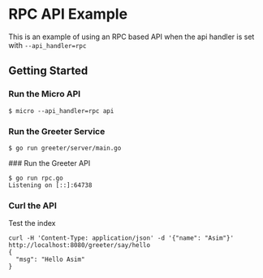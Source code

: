 # RPC API Example

This is an example of using an RPC based API when the api handler is set with `--api_handler=rpc`

## Getting Started

### Run the Micro API

```
$ micro --api_handler=rpc api
```

### Run the Greeter Service

```
$ go run greeter/server/main.go
```

### Run the Greeter API

```
$ go run rpc.go
Listening on [::]:64738
```

### Curl the API

Test the index
```
curl -H 'Content-Type: application/json' -d '{"name": "Asim"}' http://localhost:8080/greeter/say/hello
{
  "msg": "Hello Asim"
}
```

